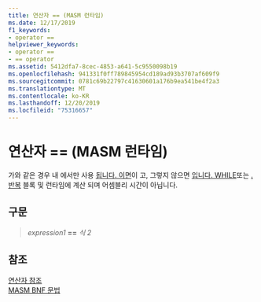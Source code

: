 ```yaml
---
title: 연산자 == (MASM 런타임)
ms.date: 12/17/2019
f1_keywords:
- operator ==
helpviewer_keywords:
- operator ==
- == operator
ms.assetid: 5412dfa7-8cec-4853-a641-5c9550098b19
ms.openlocfilehash: 941331f0ff789845954cd189ad93b3707af609f9
ms.sourcegitcommit: 0781c69b22797c41630601a176b9ea541be4f2a3
ms.translationtype: MT
ms.contentlocale: ko-KR
ms.lasthandoff: 12/20/2019
ms.locfileid: "75316657"
---
```

# <a name="operator--masm-run-time"></a>연산자 == (MASM 런타임)

가와 같은 경우 내 에서만 사용 [됩니다. 이면](dot-if.md)이 고, 그렇지 않으면 [입니다. WHILE](dot-while.md)또는 [. 반복](dot-repeat.md) 블록 및 런타임에 계산 되며 어셈블리 시간이 아닙니다.

## <a name="syntax"></a>구문

> *expression1* **==** *식 2*

## <a name="see-also"></a>참조

[연산자 참조](operators-reference.md)\
[MASM BNF 문법](masm-bnf-grammar.md)
